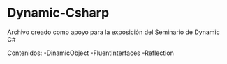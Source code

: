 # Dynamic-Csharp

Archivo creado como apoyo para la exposición del Seminario de Dynamic C#

Contenidos:
  -DinamicObject
  -FluentInterfaces
  -Reflection
